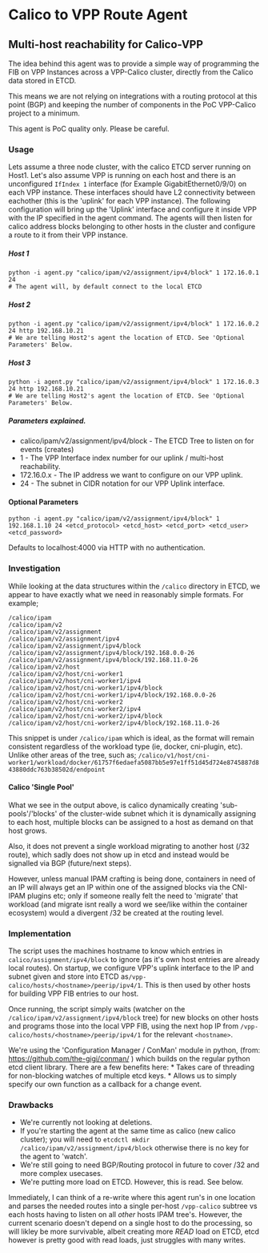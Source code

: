 # Calico to VPP Route Agent
## Multi-host reachability for Calico-VPP

The idea behind this agent was to provide a simple way of programming the FIB on VPP
Instances across a VPP-Calico cluster, directly from the Calico data stored in ETCD.

This means we are not relying on integrations with a routing protocol at this point (BGP)
and keeping the number of components in the PoC VPP-Calico project to a minimum.

This agent is PoC quality only. Please be careful.

### Usage
Lets assume a three node cluster, with the calico ETCD server running on Host1.
Let's also assume VPP is running on each host and there is an unconfigured ```IfIndex 1``` interface (for Example GigabitEthernet0/9/0) on each VPP instance.
These interfaces should have L2 connectivity between eachother (this is the 'uplink' for each VPP instance).
The following configuration will bring up the 'Uplink' interface and configure it inside VPP with the IP specified in the agent command.
The agents will then listen for calico address blocks belonging to other hosts in the cluster and configure a route to it from their VPP instance.

##### Host 1
```
python -i agent.py "calico/ipam/v2/assignment/ipv4/block" 1 172.16.0.1 24
# The agent will, by default connect to the local ETCD
```

##### Host 2
```
python -i agent.py "calico/ipam/v2/assignment/ipv4/block" 1 172.16.0.2 24 http 192.168.10.21
# We are telling Host2's agent the location of ETCD. See 'Optional Parameters' Below.
```

##### Host 3
```
python -i agent.py "calico/ipam/v2/assignment/ipv4/block" 1 172.16.0.3 24 http 192.168.10.21
# We are telling Host2's agent the location of ETCD. See 'Optional Parameters' Below.
```

##### Parameters explained.

* calico/ipam/v2/assignment/ipv4/block - The ETCD Tree to listen on for events (creates)
* 1 - The VPP Interface index number for our uplink / multi-host reachability.
* 172.16.0.x - The IP address we want to configure on our VPP uplink.
* 24 - The subnet in CIDR notation for our VPP Uplink interface.

#### Optional Parameters

```
python -i agent.py "calico/ipam/v2/assignment/ipv4/block" 1 192.168.1.10 24 <etcd_protocol> <etcd_host> <etcd_port> <etcd_user> <etcd_password>
```
Defaults to localhost:4000 via HTTP with no authentication.


### Investigation

While looking at the data structures within the ```/calico``` directory in ETCD, we appear to have exactly what we need in reasonably simple formats.
For example;

```
/calico/ipam
/calico/ipam/v2
/calico/ipam/v2/assignment
/calico/ipam/v2/assignment/ipv4
/calico/ipam/v2/assignment/ipv4/block
/calico/ipam/v2/assignment/ipv4/block/192.168.0.0-26
/calico/ipam/v2/assignment/ipv4/block/192.168.11.0-26
/calico/ipam/v2/host
/calico/ipam/v2/host/cni-worker1
/calico/ipam/v2/host/cni-worker1/ipv4
/calico/ipam/v2/host/cni-worker1/ipv4/block
/calico/ipam/v2/host/cni-worker1/ipv4/block/192.168.0.0-26
/calico/ipam/v2/host/cni-worker2
/calico/ipam/v2/host/cni-worker2/ipv4
/calico/ipam/v2/host/cni-worker2/ipv4/block
/calico/ipam/v2/host/cni-worker2/ipv4/block/192.168.11.0-26
```

This snippet is under ```/calico/ipam``` which is ideal, as the format will remain consistent regardless of the workload type (ie, docker, cni-plugin, etc).
Unlike other areas of the tree, such as; ```/calico/v1/host/cni-worker1/workload/docker/61757f6edaefa5087bb5e97e1ff51d45d724e8745887d843880ddc763b38502d/endpoint```

#### Calico 'Single Pool'
What we see in the output above, is calico dynamically creating 'sub-pools'/'blocks' of the cluster-wide subnet which it is dynamically assigning to each host, multiple blocks can be assigned to a host as demand on that host grows.

Also, it does not prevent a single workload migrating to another host (/32 route), which sadly does not show up in etcd and instead would be signalled via BGP (future/next steps).

However, unless manual IPAM crafting is being done, containers in need of an IP will always get an IP within one of the assigned blocks via the CNI-IPAM plugins etc; only if someone really felt the need to 'migrate' that workload (and migrate isnt really a word we see/like within the container ecosystem) would a divergent /32 be created at the routing level.

### Implementation

The script uses the machines hostname to know which entries in ```calico/assignment/ipv4/block``` to ignore (as it's own host entries are already local routes).
On startup, we configure VPP's uplink interface to the IP and subnet given and store into ETCD as```/vpp-calico/hosts/<hostname>/peerip/ipv4/1```.
This is then used by other hosts for building VPP FIB entries to our host.

Once running, the script simply waits (watcher on the ```/calico/ipam/v2/assignment/ipv4/block``` tree) for new blocks on other hosts and programs those into the local VPP FIB, using the next hop IP from ```/vpp-calico/hosts/<hostname>/peerip/ipv4/1``` for the relevant ```<hostname>```.

We're using the 'Configuration Manager / ConMan' module in python, (from: https://github.com/the-gigi/conman/ ) which builds on the regular python etcd client library. There are a few benefits here:
    * Takes care of threading for non-blocking watches of multiple etcd keys.
    * Allows us to simply specify our own function as a callback for a change event.

### Drawbacks
* We're currently not looking at deletions.
* If you're starting the agent at the same time as calico (new calico cluster); you will need to ```etcdctl mkdir /calico/ipam/v2/assignment/ipv4/block``` otherwise there is no key for the agent to 'watch'.
* We're still going to need BGP/Routing protocol in future to cover /32 and more complex usecases.
* We're putting more load on ETCD. However, this is read. See below.

Immediately, I can think of a re-write where this agent run's in one location and parses the needed routes into a single per-host ```/vpp-calico``` subtree vs each hosts having to listen on all *other* hosts IPAM tree's. However, the current scenario doesn't depend on a single host to do the processing, so will likley be more survivable, albeit creating more *READ* load on ETCD, etcd however is pretty good with read loads, just struggles with many writes.
